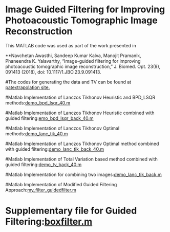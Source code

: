 # Image Guided Filtering for Improving Photoacoustic Tomographic Image Reconstruction

This MATLAB code was used as part of the work presented in

**Navchetan Awasthi, Sandeep Kumar Kalva, Manojit Pramanik, Phaneendra K. Yalavarthy, “Image-guided filtering for improving photoacoustic tomographic image reconstruction,” J. Biomed. Opt. 23(9), 091413 (2018), doi: 10.1117/1.JBO.23.9.091413.

#The codes for generating the data and TV can be found at [patextrapolation site.](https://sites.google.com/site/sercmig/home/patextrapolation)

#Matlab Implementation of Lanczos Tikhonov Heuristic and BPD_LSQR methods:[demo_bpd_lsqr_40.m](https://sites.google.com/site/sercmig/system/app/pages/admin/revisions?wuid=wuid:gx:342a012c636c1e25)

#Matlab Implementation of Lanczos Tikhonov Heuristic combined with guided filtering:[emo_bpd_lsqr_back_40.m](https://sites.google.com/site/sercmig/system/app/pages/admin/revisions?wuid=wuid:gx:43335567852e9a4e)

#Matlab Implementation of Lanczos Tikhonov Optimal methods:[demo_lanc_tik_40.m](https://sites.google.com/site/sercmig/system/app/pages/admin/revisions?wuid=wuid:gx:4c59e4224b919008)

#Matlab Implementation of Lanczos Tikhonov Optimal method combined with guided filtering:[demo_lanc_tik_back_40.m](https://sites.google.com/site/sercmig/system/app/pages/admin/revisions?wuid=wuid:gx:7c2e68a93603cf80)

#Matlab Implementation of Total Variation based method combined with guided filtering:[demo_tv_back_40.m](https://sites.google.com/site/sercmig/system/app/pages/admin/revisions?wuid=wuid:gx:671cbcf492a4c2a)

#Matlab Implementation for combining two images:[demo_lanc_tik_back.m](https://sites.google.com/site/sercmig/system/app/pages/admin/revisions?wuid=wuid:gx:7c2e68a93603cf80)

#Matlab Implementation of Modified Guided Filtering Approach:[my_filter_guidedfilter.m](https://sites.google.com/site/sercmig/system/app/pages/admin/revisions?wuid=wuid:gx:1a78d84829423690)

# Supplementary file for Guided Filtering:[boxfilter.m](https://sites.google.com/site/sercmig/system/app/pages/admin/revisions?wuid=wuid:gx:4952d0d019522355)
